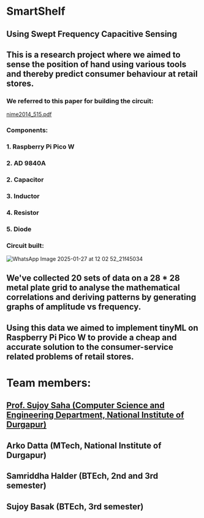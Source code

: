 # SmartShelf
## Using Swept Frequency Capacitive Sensing
##  This is a research project where we aimed to sense the position of hand using various tools and thereby predict consumer behaviour at retail stores.
### We referred to this paper for building the circuit:
[nime2014_515.pdf](https://github.com/user-attachments/files/18554242/nime2014_515.pdf)
### Components:
### 1. Raspberry Pi Pico W
### 2. AD 9840A
### 2. Capacitor
### 3. Inductor
### 4. Resistor
### 5. Diode
### Circuit built: 
![WhatsApp Image 2025-01-27 at 12 02 52_21f45034](https://github.com/user-attachments/assets/40af2822-1bdf-484d-9b0c-edca9772f9b4)
## We've collected 20 sets of data on a 28 * 28 metal plate grid to analyse the mathematical correlations and deriving patterns by generating graphs of amplitude vs frequency.
## Using this data we aimed to implement tinyML on Raspberry Pi Pico W to provide a cheap and accurate solution to the consumer-service related problems of retail stores.
# Team members:
## [Prof. Sujoy Saha (Computer Science and Engineering Department, National Institute of Durgapur)](https://nitdgp.ac.in/department/computer-science-engineering/faculty-1/sujoy-saha-1)
## Arko Datta (MTech, National Institute of Durgapur)
## Samriddha Halder (BTEch, 2nd and 3rd semester)
## Sujoy Basak (BTEch, 3rd semester)
